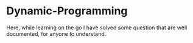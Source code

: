 # Dynamic-Programming
Here, while learning on the go I have solved some question that are well documented, for anyone to understand.
